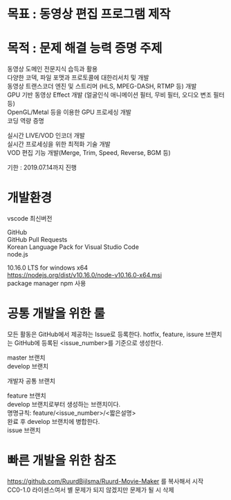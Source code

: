 # 목표 : 동영상 편집 프로그램 제작

# 목적 : 문제 해결 능력 증명 주제 

동영상 도메인 전문지식 습득과 활용  
다양한 코덱, 파일 포맷과 프로토콜에 대한리서치 및 개발  
동영상 트랜스코더 엔진 및 스트리머 (HLS, MPEG-DASH, RTMP 등) 개발  
GPU 기반 동영상 Effect 개발 (얼굴인식 애니메이션 필터, 무비 필터, 오디오 변조 필터 등)  
OpenGL/Metal 등을 이용한 GPU 프로세싱 개발  
코딩 역량 증명  

실시간 LIVE/VOD 인코더 개발  
실시간 프로세싱을 위한 최적화 기술 개발  
VOD 편집 기능 개발(Merge, Trim, Speed, Reverse, BGM 등)  

기한 : 2019.07.14까지 진행  

# 개발환경

vscode 최신버전

GitHub  
GitHub Pull Requests  
Korean Language Pack for Visual Studio Code  
node.js  

10.16.0 LTS for windows x64  
https://nodejs.org/dist/v10.16.0/node-v10.16.0-x64.msi  
package manager npm 사용  

# 공통 개발을 위한 룰

모든 활동은 GitHub에서 제공하는 Issue로 등록한다. hotfix, feature, issure 브랜치는 GitHub에 등록된 <issue_number>를 기준으로 생성한다.

master 브랜치  
develop 브랜치  

개발자 공통 브랜치

feature 브랜치  
develop 브랜치로부터 생성하는 브랜치이다.  
명명규칙: feature/<issue_number>/<짧은설명>  
완료 후 develop 브랜치에 병합한다.  
issue 브랜치  

# 빠른 개발을 위한 참조
https://github.com/RuurdBijlsma/Ruurd-Movie-Maker 를 복사해서 시작  
CC0-1.0 라이센스여서 별 문제가 되지 않겠지만 문제가 될 시 삭제  
